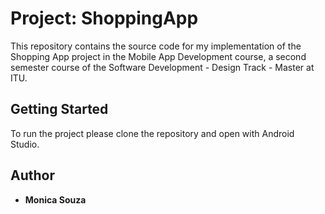 # Project: ShoppingApp

This repository contains the source code for my implementation
of the Shopping App project in the Mobile App Development course,
a second semester course of the Software Development - Design Track - Master at ITU.

## Getting Started

To run the project please clone the repository and open with Android Studio.

## Author

* **Monica Souza**
